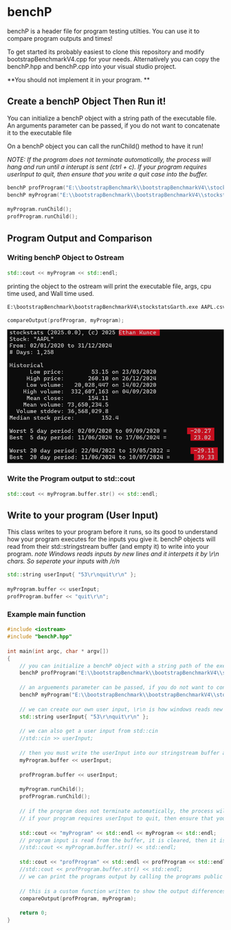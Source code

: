 # benchP
benchP is a header file for program testing utilties. You can use it to compare program outputs and times!

To get started its probably easiest to clone this repository and modify bootstrapBenchmarkV4.cpp for your needs.
Alternatively you can copy the benchP.hpp and benchP.cpp into your visual studio project. 

**You should not implement it in your program. **

## Create a benchP Object Then Run it!

You can initialize a benchP object with a string path of the executable file.
An arguments parameter can be passed, if you do not want to concatenate it to the executable file

On a benchP object you can call the runChild() method to have it run! 

*NOTE: If the program does not terminate automatically, the process will hang and run until a interupt is sent (ctrl + c). 
If your program requires userInput to quit, then ensure that you write a quit case into the buffer.*
```cpp    
benchP profProgram("E:\\bootstrapBenchmark\\bootstrapBenchmarkV4\\stockstatsGarth.exe AAPL.csv");
benchP myProgram("E:\\bootstrapBenchmark\\bootstrapBenchmarkV4\\stockstats.exe", "AAPL.csv");

myProgram.runChild();
profProgram.runChild();
```

## Program Output and Comparison

### Writing benchP Object to Ostream
```cpp
std::cout << myProgram << std::endl;
```
printing the object to the ostream will print the executable file, args, cpu time used, and Wall time used.
```bash
E:\bootstrapBenchmark\bootstrapBenchmarkV4\stockstatsGarth.exe AAPL.csv  CPU time: 15.00ms. Wall time: 14.90ms.
```


```cpp
compareOutput(profProgram, myProgram);
```
![Alt text](compareOutputScreenshot.png "Output")

### Write the Program output to std::cout

```cpp
std::cout << myProgram.buffer.str() << std::endl;                 
```

## Write to your program (User Input)
This class writes to your program before it runs, so its good to understand how your program executes for the inputs you give it.
benchP objects will read from their std::stringstream buffer (and empty it) to write into your program. 
*note Windows reads inputs by new lines and it interpets it by \r\n chars. So seperate your inputs with /r/n*
```cpp
std::string userInput{ "53\r\nquit\r\n" };

myProgram.buffer << userInput;
profProgram.buffer << "quit\r\n";
```


### Example main function 
```cpp
#include <iostream>
#include "benchP.hpp"

int main(int argc, char * argv[])
{
    // you can initialize a benchP object with a string path of the executable file
    benchP profProgram("E:\\bootstrapBenchmark\\bootstrapBenchmarkV4\\stockstatsGarth.exe AAPL.csv");

    // an arguements parameter can be passed, if you do not want to concatenate it to the executable file
    benchP myProgram("E:\\bootstrapBenchmark\\bootstrapBenchmarkV4\\stockstats.exe", "AAPL.csv");
    
    // we can create our own user input, \r\n is how windows reads new lines and how we seperate userInputs
    std::string userInput{ "53\r\nquit\r\n" };

    // we can also get a user input from std::cin
    //std::cin >> userInput; 
     
    // then you must write the userInput into our stringstream buffer and it will read as user input
    myProgram.buffer << userInput;

    profProgram.buffer << userInput;

    myProgram.runChild();
    profProgram.runChild();

    // if the program does not terminate automatically, the process will hang and run until a interupt is sent (ctrl + c). 
    // if your program requires userInput to quit, then ensure that you write a quit case into the buffer. 

    std::cout << "myProgram" << std::endl << myProgram << std::endl;
    // program input is read from the buffer, it is cleared, then it is written to the buffer. 
    //std::cout << myProgram.buffer.str() << std::endl;                 

    std::cout << "profProgram" << std::endl << profProgram << std::endl;
    //std::cout << profProgram.buffer.str() << std::endl;
    // we can print the programs output by calling the programs public stringstream buffer instance and printing it as a string. 

    // this is a custom function written to show the output differences between p1, and p2.
    compareOutput(profProgram, myProgram);

    return 0;
}
```
